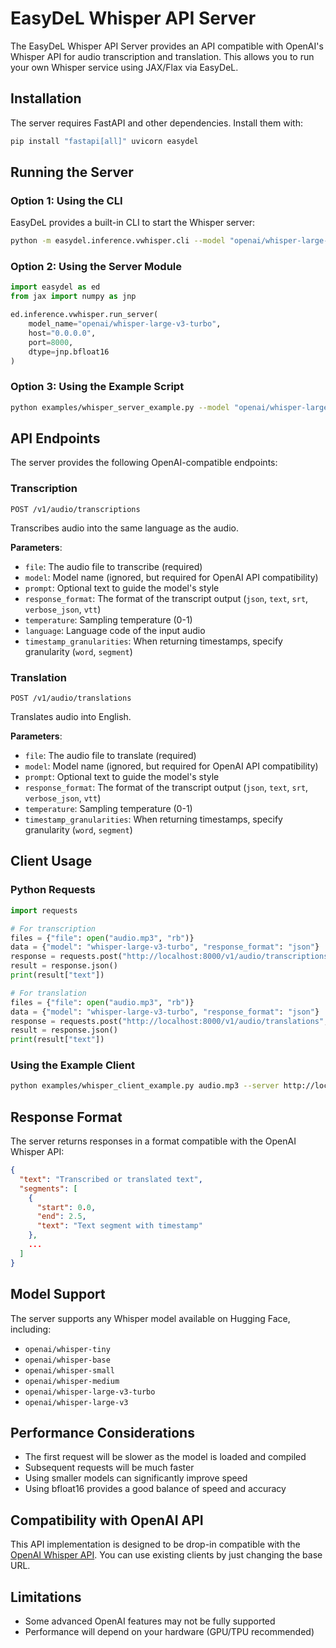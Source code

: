 # EasyDeL Whisper API Server

The EasyDeL Whisper API Server provides an API compatible with OpenAI's Whisper API for audio transcription and translation. This allows you to run your own Whisper service using JAX/Flax via EasyDeL.

## Installation

The server requires FastAPI and other dependencies. Install them with:

```bash
pip install "fastapi[all]" uvicorn easydel
```

## Running the Server

### Option 1: Using the CLI

EasyDeL provides a built-in CLI to start the Whisper server:

```bash
python -m easydel.inference.vwhisper.cli --model "openai/whisper-large-v3-turbo" --port 8000
```

### Option 2: Using the Server Module

```python
import easydel as ed
from jax import numpy as jnp

ed.inference.vwhisper.run_server(
    model_name="openai/whisper-large-v3-turbo",
    host="0.0.0.0",
    port=8000,
    dtype=jnp.bfloat16
)
```

### Option 3: Using the Example Script

```bash
python examples/whisper_server_example.py --model "openai/whisper-large-v3-turbo" --port 8000
```

## API Endpoints

The server provides the following OpenAI-compatible endpoints:

### Transcription

`POST /v1/audio/transcriptions`

Transcribes audio into the same language as the audio.

**Parameters**:

- `file`: The audio file to transcribe (required)
- `model`: Model name (ignored, but required for OpenAI API compatibility)
- `prompt`: Optional text to guide the model's style
- `response_format`: The format of the transcript output (`json`, `text`, `srt`, `verbose_json`, `vtt`)
- `temperature`: Sampling temperature (0-1)
- `language`: Language code of the input audio
- `timestamp_granularities`: When returning timestamps, specify granularity (`word`, `segment`)

### Translation

`POST /v1/audio/translations`

Translates audio into English.

**Parameters**:

- `file`: The audio file to translate (required)
- `model`: Model name (ignored, but required for OpenAI API compatibility)
- `prompt`: Optional text to guide the model's style
- `response_format`: The format of the transcript output (`json`, `text`, `srt`, `verbose_json`, `vtt`)
- `temperature`: Sampling temperature (0-1)
- `timestamp_granularities`: When returning timestamps, specify granularity (`word`, `segment`)

## Client Usage

### Python Requests

```python
import requests

# For transcription
files = {"file": open("audio.mp3", "rb")}
data = {"model": "whisper-large-v3-turbo", "response_format": "json"}
response = requests.post("http://localhost:8000/v1/audio/transcriptions", files=files, data=data)
result = response.json()
print(result["text"])

# For translation
files = {"file": open("audio.mp3", "rb")}
data = {"model": "whisper-large-v3-turbo", "response_format": "json"}
response = requests.post("http://localhost:8000/v1/audio/translations", files=files, data=data)
result = response.json()
print(result["text"])
```

### Using the Example Client

```bash
python examples/whisper_client_example.py audio.mp3 --server http://localhost:8000 --mode transcribe --language en --timestamps
```

## Response Format

The server returns responses in a format compatible with the OpenAI Whisper API:

```json
{
  "text": "Transcribed or translated text",
  "segments": [
    {
      "start": 0.0,
      "end": 2.5,
      "text": "Text segment with timestamp"
    },
    ...
  ]
}
```

## Model Support

The server supports any Whisper model available on Hugging Face, including:

- `openai/whisper-tiny`
- `openai/whisper-base`
- `openai/whisper-small`
- `openai/whisper-medium`
- `openai/whisper-large-v3-turbo`
- `openai/whisper-large-v3`

## Performance Considerations

- The first request will be slower as the model is loaded and compiled
- Subsequent requests will be much faster
- Using smaller models can significantly improve speed
- Using bfloat16 provides a good balance of speed and accuracy

## Compatibility with OpenAI API

This API implementation is designed to be drop-in compatible with the [OpenAI Whisper API](https://platform.openai.com/docs/api-reference/audio). You can use existing clients by just changing the base URL.

## Limitations

- Some advanced OpenAI features may not be fully supported
- Performance will depend on your hardware (GPU/TPU recommended)
